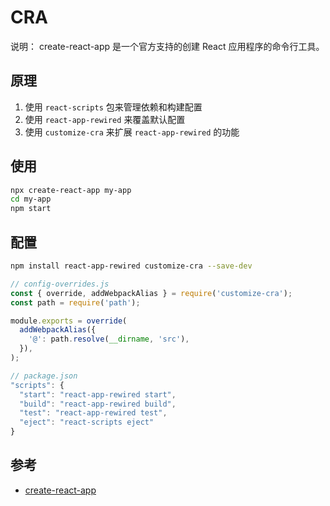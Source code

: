 # CRA

说明： create-react-app 是一个官方支持的创建 React 应用程序的命令行工具。

## 原理

1. 使用 `react-scripts` 包来管理依赖和构建配置
2. 使用 `react-app-rewired` 来覆盖默认配置
3. 使用 `customize-cra` 来扩展 `react-app-rewired` 的功能

## 使用

```bash
npx create-react-app my-app
cd my-app
npm start
```

## 配置

```bash
npm install react-app-rewired customize-cra --save-dev
```

```js
// config-overrides.js
const { override, addWebpackAlias } = require('customize-cra');
const path = require('path');

module.exports = override(
  addWebpackAlias({
    '@': path.resolve(__dirname, 'src'),
  }),
);
```

```js
// package.json
"scripts": {
  "start": "react-app-rewired start",
  "build": "react-app-rewired build",
  "test": "react-app-rewired test",
  "eject": "react-scripts eject"
}
```

## 参考

- [create-react-app](https://create-react-app.dev/docs/getting-started)
